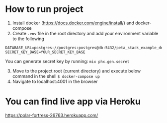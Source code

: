# How to run project

1. Install docker (https://docs.docker.com/engine/install/) and docker-compose
2. Create `.env` file in the root directory and add your environment variable to the following
```
DATABASE_URL=postgres://postgres:postgres@db:5432/peta_stack_example_dev
SECRET_KEY_BASE=YOUR_SECRET_KEY_BASE
```
You can generate secret key by running: `mix phx.gen.secret`

3. Move to the project root (current directory) and execute below command in the shell
`$ docker-compose up`
3. Navigate to localhost:4001 in the browser

# You can find live app via Heroku

https://polar-fortress-26763.herokuapp.com/
